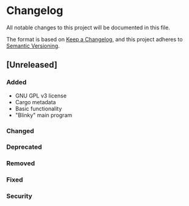 # Changelog

All notable changes to this project will be documented in this file.

The format is based on [Keep a Changelog](https://keepachangelog.com/en/1.0.0/),
and this project adheres to [Semantic Versioning](https://semver.org/spec/v2.0.0.html).

## [Unreleased]

### Added

- GNU GPL v3 license
- Cargo metadata
- Basic functionality
- "Blinky" main program

### Changed

### Deprecated

### Removed

### Fixed

### Security

